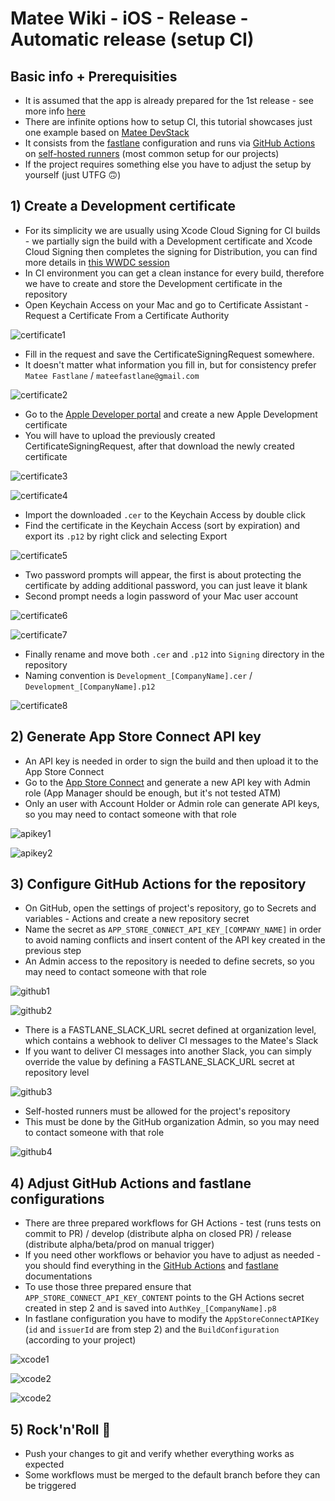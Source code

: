 # Matee Wiki - iOS - Release - Automatic release (setup CI)

## Basic info + Prerequisities
- It is assumed that the app is already prepared for the 1st release - see more info [here](/ios/release/release-prepare.md)
- There are infinite options how to setup CI, this tutorial showcases just one example based on [Matee DevStack](https://github.com/MateeDevs/devstack-native-app)
- It consists from the [fastlane](https://docs.fastlane.tools) configuration and runs via [GitHub Actions](https://docs.github.com/en/actions) on [self-hosted runners](https://docs.github.com/en/actions/hosting-your-own-runners/managing-self-hosted-runners/about-self-hosted-runners) (most common setup for our projects)
- If the project requires something else you have to adjust the setup by yourself (just UTFG :upside_down_face:)

## 1) Create a Development certificate
- For its simplicity we are usually using Xcode Cloud Signing for CI builds - we partially sign the build with a Development certificate and Xcode Cloud Signing then completes the signing for Distribution, you can find more details in [this WWDC session](https://developer.apple.com/videos/play/wwdc2021/10204/)
- In CI environment you can get a clean instance for every build, therefore we have to create and store the Development certificate in the repository
- Open Keychain Access on your Mac and go to Certificate Assistant - Request a Certificate From a Certificate Authority

![certificate1](img/ci/certificate1.png)

- Fill in the request and save the CertificateSigningRequest somewhere.
- It doesn't matter what information you fill in, but for consistency prefer `Matee Fastlane` / `mateefastlane@gmail.com`

![certificate2](img/ci/certificate2.png)

- Go to the [Apple Developer portal](https://developer.apple.com/account/resources/certificates/list) and create a new Apple Development certificate
- You will have to upload the previously created CertificateSigningRequest, after that download the newly created certificate

![certificate3](img/ci/certificate3.png)

![certificate4](img/ci/certificate4.png)

- Import the downloaded `.cer` to the Keychain Access by double click
- Find the certificate in the Keychain Access (sort by expiration) and export its `.p12` by right click and selecting Export

![certificate5](img/ci/certificate5.png)

- Two password prompts will appear, the first is about protecting the certificate by adding additional password, you can just leave it blank
- Second prompt needs a login password of your Mac user account

![certificate6](img/ci/certificate6.png)

![certificate7](img/ci/certificate7.png)

- Finally rename and move both `.cer` and `.p12` into `Signing` directory in the repository
- Naming convention is `Development_[CompanyName].cer` / `Development_[CompanyName].p12`

![certificate8](img/ci/certificate8.png)

## 2) Generate App Store Connect API key

- An API key is needed in order to sign the build and then upload it to the App Store Connect
- Go to the [App Store Connect](https://appstoreconnect.apple.com/access/api) and generate a new API key with Admin role (App Manager should be enough, but it's not tested ATM)
- Only an user with Account Holder or Admin role can generate API keys, so you may need to contact someone with that role

![apikey1](img/ci/apikey1.png)

![apikey2](img/ci/apikey2.png)

## 3) Configure GitHub Actions for the repository

- On GitHub, open the settings of project's repository, go to Secrets and variables - Actions and create a new repository secret
- Name the secret as `APP_STORE_CONNECT_API_KEY_[COMPANY_NAME]` in order to avoid naming conflicts and insert content of the API key created in the previous step
- An Admin access to the repository is needed to define secrets, so you may need to contact someone with that role

![github1](img/ci/github1.png)

![github2](img/ci/github2.png)

- There is a FASTLANE_SLACK_URL secret defined at organization level, which contains a webhook to deliver CI messages to the Matee's Slack
- If you want to deliver CI messages into another Slack, you can simply override the value by defining a FASTLANE_SLACK_URL secret at repository level

![github3](img/ci/github3.png)

- Self-hosted runners must be allowed for the project's repository
- This must be done by the GitHub organization Admin, so you may need to contact someone with that role

![github4](img/ci/github4.png)

## 4) Adjust GitHub Actions and fastlane configurations

- There are three prepared workflows for GH Actions - test (runs tests on commit to PR) / develop (distribute alpha on closed PR) / release (distribute alpha/beta/prod on manual trigger)
- If you need other workflows or behavior you have to adjust as needed - you should find everything in the [GitHub Actions](https://docs.github.com/en/actions) and [fastlane](https://docs.fastlane.tools) documentations
- To use those three prepared ensure that `APP_STORE_CONNECT_API_KEY_CONTENT` points to the GH Actions secret created in step 2 and is saved into `AuthKey_[CompanyName].p8`
- In fastlane configuration you have to modify the `AppStoreConnectAPIKey` (`id` and `issuerId` are from step 2) and the `BuildConfiguration` (according to your project)

![xcode1](img/ci/xcode1.png)

![xcode2](img/ci/xcode2.png)

![xcode2](img/ci/xcode3.png)

## 5) Rock'n'Roll :metal:

- Push your changes to git and verify whether everything works as expected
- Some workflows must be merged to the default branch before they can be triggered
